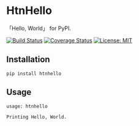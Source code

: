 # HtnHello
「Hello, World」 for PyPI.

[![Build Status](https://travis-ci.org/takezyou/pydata.svg?branch=master)](https://travis-ci.org/takezyou/pydata)
[![Coverage Status](https://coveralls.io/repos/github/takezyou/pydata/badge.svg?branch=master)](https://coveralls.io/github/takezyou/pydata?branch=master)
[![License: MIT](https://img.shields.io/badge/License-MIT-blue.svg)](https://opensource.org/licenses/MIT)


## Installation
```
pip install htnhello
```

## Usage
```
usage: htnhello

Printing Hello, World.
```
